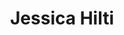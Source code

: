 ---
title: "Jessica Hilti"
draft: false
type: about-us
# post image
image: "images/ins/about-us/jessica-hilti.png"
# meta description
description: ""
# weight determines the order in which the team members are listed in the about us page
weight: 2
email: "jessica.hilti@ost.ch"
function: 
  - "Network Engineer"
  - "Teamleader"
academicTitle: "BSc. FHO in Computer Science"
tags: 
  - "devops"
  - "chatops"
  - "instructor"
  - "python"
  - "network-automation"
---